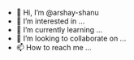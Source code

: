 - 👋 Hi, I’m @arshay-shanu
- 👀 I’m interested in ...
- 🌱 I’m currently learning ...
- 💞️ I’m looking to collaborate on ...
- 📫 How to reach me ...

<!---
arshay-shanu/arshay-shanu is a ✨ special ✨ repository because its `README.md` (this file) appears on your GitHub profile.
You can click the Preview link to take a look at your changes.
--->
